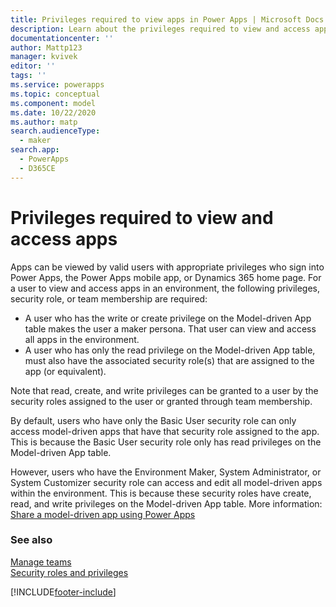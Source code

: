 ```yaml
---
title: Privileges required to view apps in Power Apps | Microsoft Docs
description: Learn about the privileges required to view and access apps in Power Apps.
documentationcenter: ''
author: Mattp123
manager: kvivek
editor: ''
tags: ''
ms.service: powerapps
ms.topic: conceptual
ms.component: model
ms.date: 10/22/2020
ms.author: matp
search.audienceType: 
  - maker
search.app: 
  - PowerApps
  - D365CE
---
```


# Privileges required to view and access apps

Apps can be viewed by valid users with appropriate privileges who sign into Power Apps, the Power Apps mobile app, or Dynamics 365 home page. For a user to view and access apps in an environment, the following privileges, security role, or team membership are required:

- A user who has the write or create privilege on the Model-driven App table makes the user a maker persona. That user can view and access all apps in the environment.
- A user who has only the read privilege on the Model-driven App table, must also have the associated security role(s) that are assigned to the app (or equivalent).

Note that read, create, and write privileges can be granted to a user by the security roles assigned to the user or granted through team membership.

By default, users who have only the Basic User security role can only access model-driven apps that have that security role assigned to the app. This is because the Basic User security role only has read privileges on the Model-driven App table.

However, users who have the Environment Maker, System Administrator, or System Customizer security role can access and edit all model-driven apps within the environment. This is because these security roles have create, read, and write privileges on the Model-driven App table. More information: [Share a model-driven app using Power Apps](share-model-driven-app.md)

### See also

[Manage teams](/power-platform/admin/manage-teams) <br />
[Security roles and privileges](/power-platform/admin/security-roles-privileges)

[!INCLUDE[footer-include](../../includes/footer-banner.md)]